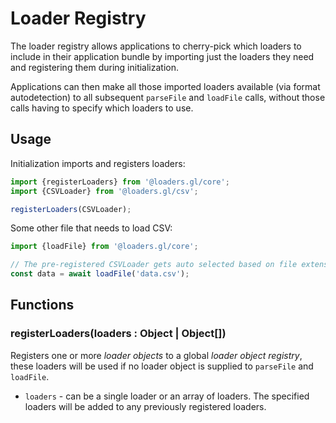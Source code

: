# Loader Registry

The loader registry allows applications to cherry-pick which loaders to include in their application bundle by importing just the loaders they need and registering them during initialization.

Applications can then make all those imported loaders available (via format autodetection) to all subsequent `parseFile` and `loadFile` calls, without those calls having to specify which loaders to use.

## Usage

Initialization imports and registers loaders:
```js
import {registerLoaders} from '@loaders.gl/core';
import {CSVLoader} from '@loaders.gl/csv';

registerLoaders(CSVLoader);
```

Some other file that needs to load CSV:
```js
import {loadFile} from '@loaders.gl/core';

// The pre-registered CSVLoader gets auto selected based on file extension...
const data = await loadFile('data.csv');
```

## Functions

### registerLoaders(loaders : Object | Object[])

Registers one or more *loader objects* to a global *loader object registry*, these loaders will be used if no loader object is supplied to `parseFile` and `loadFile`.

- `loaders` - can be a single loader or an array of loaders. The specified loaders will be added to any previously registered loaders.
